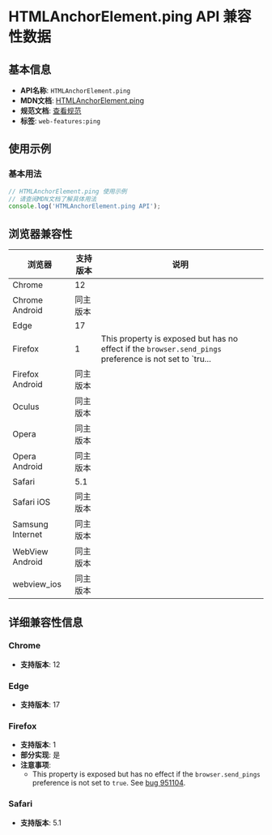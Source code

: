 # HTMLAnchorElement.ping API 兼容性数据

## 基本信息

- **API名称**: `HTMLAnchorElement.ping`
- **MDN文档**: [HTMLAnchorElement.ping](https://developer.mozilla.org/docs/Web/API/HTMLAnchorElement/ping)
- **规范文档**: [查看规范](https://html.spec.whatwg.org/multipage/text-level-semantics.html#dom-a-ping)
- **标签**: `web-features:ping`

## 使用示例

### 基本用法

```javascript
// HTMLAnchorElement.ping 使用示例
// 请查阅MDN文档了解具体用法
console.log('HTMLAnchorElement.ping API');
```

## 浏览器兼容性

| 浏览器 | 支持版本 | 说明 |
|--------|----------|------|
| Chrome | 12 |  |
| Chrome Android | 同主版本 |  |
| Edge | 17 |  |
| Firefox | 1 | This property is exposed but has no effect if the `browser.send_pings` preference is not set to `tru... |
| Firefox Android | 同主版本 |  |
| Oculus | 同主版本 |  |
| Opera | 同主版本 |  |
| Opera Android | 同主版本 |  |
| Safari | 5.1 |  |
| Safari iOS | 同主版本 |  |
| Samsung Internet | 同主版本 |  |
| WebView Android | 同主版本 |  |
| webview_ios | 同主版本 |  |

## 详细兼容性信息

### Chrome

- **支持版本**: 12

### Edge

- **支持版本**: 17

### Firefox

- **支持版本**: 1
- **部分实现**: 是
- **注意事项**:
  - This property is exposed but has no effect if the `browser.send_pings` preference is not set to `true`. See [bug 951104](https://bugzil.la/951104).

### Safari

- **支持版本**: 5.1

